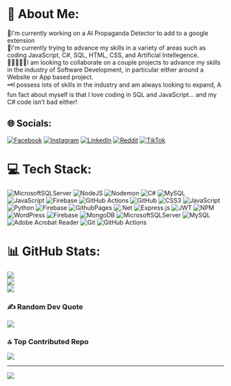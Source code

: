 # 💫 About Me:
🔭I'm currently working on a AI Propaganda Detector to add to a google extension<br>🌱I'm currently trying to advance my skills in a variety of areas such as coding JavaScript, C#, SQL, HTML, CSS, and Artificial Intellegence.<br>🧑🏻‍🤝‍🧑🏻I am looking to collaborate on a couple projects to advance my skills in the industry of Software Development, in particular either around a Website or App based project.<br>🗝️I possess lots of skills in the industry and am always looking to expand, A fun fact about myself is that I love coding in SQL and JavaScript... and my C# code isn't bad either! 


## 🌐 Socials:
[![Facebook](https://img.shields.io/badge/Facebook-%231877F2.svg?logo=Facebook&logoColor=white)](https://facebook.com/AidenInglis09) [![Instagram](https://img.shields.io/badge/Instagram-%23E4405F.svg?logo=Instagram&logoColor=white)](https://instagram.com/AidenInglis09) [![LinkedIn](https://img.shields.io/badge/LinkedIn-%230077B5.svg?logo=linkedin&logoColor=white)](https://www.linkedin.com/in/aiden-inglis-512b67267/) [![Reddit](https://img.shields.io/badge/Reddit-%23FF4500.svg?logo=Reddit&logoColor=white)](https://reddit.com/user/AidenInglis) [![TikTok](https://img.shields.io/badge/TikTok-%23000000.svg?logo=TikTok&logoColor=white)](https://tiktok.com/@AidenInglis09) 

# 💻 Tech Stack:
![MicrosoftSQLServer](https://img.shields.io/badge/Microsoft%20SQL%20Server-CC2927?style=for-the-badge&logo=microsoft%20sql%20server&logoColor=white) ![NodeJS](https://img.shields.io/badge/node.js-6DA55F?style=for-the-badge&logo=node.js&logoColor=white) ![Nodemon](https://img.shields.io/badge/NODEMON-%23323330.svg?style=for-the-badge&logo=nodemon&logoColor=%BBDEAD) ![C#](https://img.shields.io/badge/c%23-%23239120.svg?style=for-the-badge&logo=csharp&logoColor=white) ![MySQL](https://img.shields.io/badge/mysql-4479A1.svg?style=for-the-badge&logo=mysql&logoColor=white) ![JavaScript](https://img.shields.io/badge/javascript-%23323330.svg?style=for-the-badge&logo=javascript&logoColor=%23F7DF1E) ![Firebase](https://img.shields.io/badge/firebase-%23039BE5.svg?style=for-the-badge&logo=firebase) ![GitHub Actions](https://img.shields.io/badge/github%20actions-%232671E5.svg?style=for-the-badge&logo=githubactions&logoColor=white) ![GitHub](https://img.shields.io/badge/github-%23121011.svg?style=for-the-badge&logo=github&logoColor=white) ![CSS3](https://img.shields.io/badge/css3-%231572B6.svg?style=for-the-badge&logo=css3&logoColor=white) ![JavaScript](https://img.shields.io/badge/javascript-%23323330.svg?style=for-the-badge&logo=javascript&logoColor=%23F7DF1E) ![Python](https://img.shields.io/badge/python-3670A0?style=for-the-badge&logo=python&logoColor=ffdd54) ![Firebase](https://img.shields.io/badge/firebase-%23039BE5.svg?style=for-the-badge&logo=firebase) ![GithubPages](https://img.shields.io/badge/github%20pages-121013?style=for-the-badge&logo=github&logoColor=white) ![.Net](https://img.shields.io/badge/.NET-5C2D91?style=for-the-badge&logo=.net&logoColor=white) ![Express.js](https://img.shields.io/badge/express.js-%23404d59.svg?style=for-the-badge&logo=express&logoColor=%2361DAFB) ![JWT](https://img.shields.io/badge/JWT-black?style=for-the-badge&logo=JSON%20web%20tokens) ![NPM](https://img.shields.io/badge/NPM-%23CB3837.svg?style=for-the-badge&logo=npm&logoColor=white) ![WordPress](https://img.shields.io/badge/WordPress-%23117AC9.svg?style=for-the-badge&logo=WordPress&logoColor=white) ![Firebase](https://img.shields.io/badge/firebase-a08021?style=for-the-badge&logo=firebase&logoColor=ffcd34) ![MongoDB](https://img.shields.io/badge/MongoDB-%234ea94b.svg?style=for-the-badge&logo=mongodb&logoColor=white) ![MicrosoftSQLServer](https://img.shields.io/badge/Microsoft%20SQL%20Server-CC2927?style=for-the-badge&logo=microsoft%20sql%20server&logoColor=white) ![MySQL](https://img.shields.io/badge/mysql-4479A1.svg?style=for-the-badge&logo=mysql&logoColor=white) ![Adobe Acrobat Reader](https://img.shields.io/badge/Adobe%20Acrobat%20Reader-EC1C24.svg?style=for-the-badge&logo=Adobe%20Acrobat%20Reader&logoColor=white) ![Git](https://img.shields.io/badge/git-%23F05033.svg?style=for-the-badge&logo=git&logoColor=white) ![GitHub Actions](https://img.shields.io/badge/github%20actions-%232671E5.svg?style=for-the-badge&logo=githubactions&logoColor=white)
# 📊 GitHub Stats:
![](https://github-readme-stats.vercel.app/api?username=AidenInglis&theme=dark&hide_border=false&include_all_commits=true&count_private=true)<br/>
![](https://github-readme-streak-stats.herokuapp.com/?user=AidenInglis&theme=dark&hide_border=false)<br/>
![](https://github-readme-stats.vercel.app/api/top-langs/?username=AidenInglis&theme=dark&hide_border=false&include_all_commits=true&count_private=true&layout=compact)

### ✍️ Random Dev Quote
![](https://quotes-github-readme.vercel.app/api?type=horizontal&theme=radical)

### 🔝 Top Contributed Repo
![](https://github-contributor-stats.vercel.app/api?username=AidenInglis&limit=5&theme=dark&combine_all_yearly_contributions=true)

---
[![](https://visitcount.itsvg.in/api?id=AidenInglis&icon=0&color=0)](https://visitcount.itsvg.in)

<!-- Proudly created with GPRM ( https://gprm.itsvg.in ) -->
